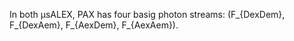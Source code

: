 In both μsALEX, PAX has four basig photon streams: 
\(F_{DexDem}, F_{DexAem}, F_{AexDem}, F_{AexAem}\).
